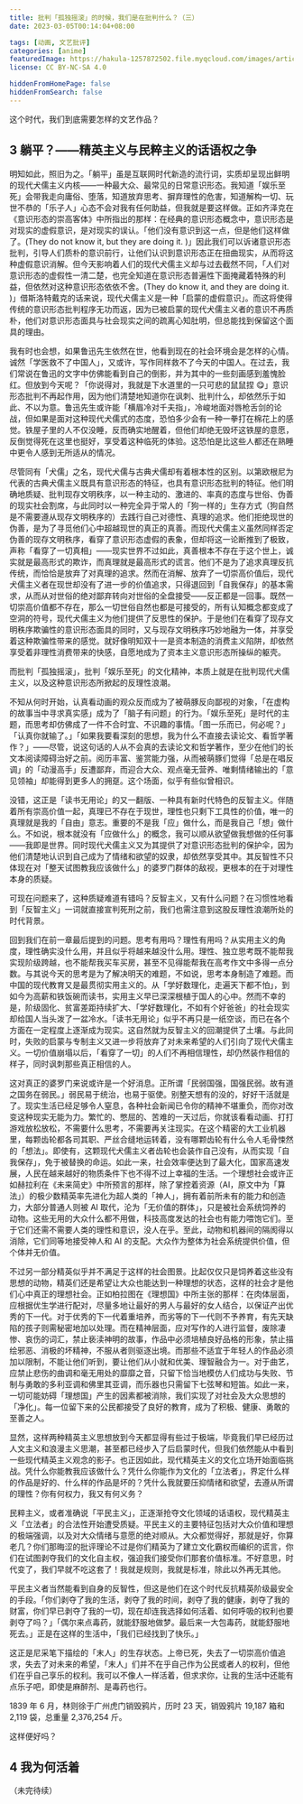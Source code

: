 ```yaml
---
title: 批判「孤独摇滚」的时候，我们是在批判什么？（三）
date: 2023-03-05T00:14:04+08:00

tags: [动画, 文艺批评]
categories: [anime]
featuredImage: https://hakula-1257872502.file.myqcloud.com/images/article-covers/btr.webp
license: CC BY-NC-SA 4.0

hiddenFromHomePage: false
hiddenFromSearch: false
---
```


这个时代，我们到底需要怎样的文艺作品？

<!--more-->

## 3 躺平？——精英主义与民粹主义的话语权之争

明知如此，照旧为之。「躺平」虽是互联网时代新造的流行词，实质却呈现出鲜明的现代犬儒主义内核——一种最大众、最常见的日常意识形态。我知道「娱乐至死」会带我走向庸俗、堕落，知道放弃思考、摒弃理性的危害，知道解构一切、玩世不恭的「乐子人」心态不会对我有任何助益，但我就是要这样做。正如齐泽克在《意识形态的崇高客体》中所指出的那样：在经典的意识形态概念中，意识形态是对现实的虚假意识，是对现实的误认。「他们没有意识到这一点，但是他们这样做了。(They do not know it, but they are doing it. )」因此我们可以诉诸意识形态批判，引导人们质朴的意识前行，让他们认识到意识形态正在扭曲现实，从而将这种虚假意识消解。但今天影响着人们的现代犬儒主义却与过去截然不同，「人们对意识形态的虚假性一清二楚，也完全知道在意识形态普遍性下面掩藏着特殊的利益，但依然对这种意识形态依依不舍。(They do know it, and they are doing it. )」借斯洛特戴克的话来说，现代犬儒主义是一种「启蒙的虚假意识」。而这将使得传统的意识形态批判程序无功而返，因为已被启蒙的现代犬儒主义者的意识不再质朴，他们对意识形态面具与社会现实之间的疏离心知肚明，但总能找到保留这个面具的理由。

我有时也会想，如果鲁迅先生依然在世，他看到现在的社会环境会是怎样的心情。诚然「学医救不了中国人」，又或许，写作同样救不了今天的中国人。在过去，我们常说在鲁迅的文字中仿佛能看到自己的倒影，并为其中的一些刻画感到羞愧脸红。但放到今天呢？「你说得对，我就是下水道里的一只可悲的鼠鼠捏 :yum:」意识形态批判不再起作用，因为他们清楚地知道你在讽刺、批判什么，却依然乐于如此、不以为意。鲁迅先生或许能「横眉冷对千夫指」，冷峻地面对唇枪舌剑的论战，但如果是面对这种现代犬儒式的态度，恐怕多少会有一种一拳打在棉花上的感觉。铁屋子里的人不仅没睡，反而确实地醒着，但他们却绝无毁坏这铁屋的意愿，反倒觉得死在这里也挺好，享受着这种临死的体验。这恐怕是比这些人都还在熟睡中更令人感到无所适从的情况。

尽管同有「犬儒」之名，现代犬儒与古典犬儒却有着根本性的区别。以第欧根尼为代表的古典犬儒主义既具有意识形态的特征，也具有意识形态批判的特征。他们明确地质疑、批判现存文明秩序，以一种主动的、激进的、率真的态度与世俗、伪善的现实社会割席，与此同时以一种完全异于常人的「狗一样的」生存方式（狗自然是不需要遵从现存文明秩序的）去践行自己对德性、真理的追求。他们拒绝现世的伪善，是为了寻觅他们心中超越现世的真正的真善。而现代犬儒主义虽然同样否定伪善的现存文明秩序，看穿了意识形态虚假的表象，但却将这一论断推到了极致，声称「看穿了一切真相」——现实世界不过如此，真善根本不存在于这个世上，诚实就是最高形式的欺诈，而真理就是最高形式的谎言。他们不是为了追求真理反抗传统，而恰恰是放弃了对真理的追求。然而在消解、放弃了一切崇高价值后，现代犬儒主义者在现世却没有了进一步的价值追求，只得退回到「自我保存」的基本需求，从而从对世俗的绝对鄙弃转向对世俗的全盘接受——反正都是一回事。既然一切崇高价值都不存在，那么一切世俗自然也都是可接受的，所有认知概念都变成了空洞的符号，现代犬儒主义为他们提供了反思性的保护。于是他们在看穿了现存文明秩序欺骗性的意识形态面具的同时，又与现存文明秩序巧妙地融为一体，并享受着这种欺骗性带来的感觉。就好像明知双十一是资本制造的消费主义陷阱，却依然享受着非理性消费带来的快感，自愿地成为了资本主义意识形态所操纵的躯壳。

而批判「孤独摇滚」，批判「娱乐至死」的文化精神，本质上就是在批判现代犬儒主义，以及这种意识形态所掀起的反理性浪潮。

不知从何时开始，认真看动画的观众反而成为了被萌豚反向鄙视的对象，「在虚构的故事当中寻求真实感」成为了「脑子有问题」的行为。「娱乐至死」是时代的主题，而思考却仿佛成了一件不合时宜、不识趣的事情。「图一乐而已，何必呢？」「认真你就输了。」「如果我要看深刻的思想，我为什么不直接去读论文、看哲学著作？」——尽管，说这句话的人从不会真的去读论文和哲学著作，至少在他们的长文本阅读障碍治好之前。阅历丰富、鉴赏能力强，从而被萌豚们觉得「总是在唱反调」的「动漫高手」反遭鄙弃，而迎合大众、观点毫无营养、唯剩情绪输出的「意见领袖」却能得到更多人的拥趸。这个场面，似乎有些似曾相识。

没错，这正是「读书无用论」的又一翻版、一种具有新时代特色的反智主义。伴随着所有崇高价值一起，真理已不存在于现世，理性也只剩下工具性的价值，唯一的真理就是我的「自由」意志。重要的不是我「应」做什么，而是我自己「想」做什么。不如说，根本就没有「应做什么」的概念，我可以顺从欲望做我想做的任何事——我即是世界。同时现代犬儒主义又为其提供了对意识形态批判的保护伞，因为他们清楚地认识到自己成为了情绪和欲望的奴隶，却依然享受其中。其反智性不只体现在对「整天试图教我应该做什么」的婆罗门群体的敌视，更根本的在于对理性本身的质疑。

可现在问题来了，这种质疑难道有错吗？反智主义，又有什么问题？在习惯性地看到「反智主义」一词就直接宣判死刑之前，我们也需注意到这股反理性浪潮所处的时代背景。

回到我们在前一章最后提到的问题。思考有用吗？理性有用吗？从实用主义的角度，理性确实没什么用，并且似乎将越来越没什么用。理性、独立思考既不能帮我实现阶级跨越，也不能帮我买车买房，甚至不见得能帮我在高考作文中多得一点分数。与其说今天的思考是为了解决明天的难题，不如说，思考本身制造了难题。而中国的现代教育又是最贯彻实用主义的。从「学好数理化，走遍天下都不怕」，到如今为高薪和铁饭碗而读书，实用主义早已深深根植于国人的心中。然而不幸的是，阶级固化、贫富差距持续扩大、「学好数理化，不如有个好爸爸」的社会现实却给国人当头泼了一盆冷水。「读书无用论」似乎不再只是一纸空谈，而已在各个方面在一定程度上逐渐成为现实。这自然就为反智主义的回潮提供了土壤。与此同时，失败的启蒙与专制主义又进一步将放弃了对未来希望的人们引向了现代犬儒主义。一切价值崩塌以后，「看穿了一切」的人们不再相信理性，却仍然装作相信的样子，同时讽刺那些真正相信的人。

这对真正的婆罗门来说或许是一个好消息。正所谓「民弱国强，国强民弱。故有道之国务在弱民。」弱民易于统治，也易于驱使。别整天想有的没的，好好干活就是了。现实生活已经足够令人窒息，各种社会新闻已令你的精神不堪重负，而你对改变这种现实无能为力。繁忙的、憋屈的、苦难的一天过后，你就该看看动画、打打游戏放松放松，不需要什么思考，不需要再关注现实。在这个精密的大工业机器里，每颗齿轮都各司其职、严丝合缝地运转着，没有哪颗齿轮有什么令人毛骨悚然的「想法」。即使有，这颗现代犬儒主义者齿轮也会装作自己没有，从而实现「自我保存」，免于被替换的命运。如此一来，社会效率便达到了最大化，国家高速发展，人民在越来越好的物质条件下也不得不过上幸福的生活。一个理想社会或许正如赫拉利在《未来简史》中所预言的那样，除了掌控着资源（AI，原文中为「算法」）的极少数精英率先进化为超人类的「神人」，拥有着前所未有的能力和创造力，大部分普通人则被 AI 取代，沦为「无价值的群体」，只是被社会系统饲养的动物。这些无用的大众什么都不用做，科技高度发达的社会也有能力喂饱它们。至于它们还需不需要人类的理性和意识，没人在乎。至此，动物和机器间的隔阂得以消除，它们同等地接受神人和 AI 的支配。大众作为整体为社会系统提供价值，但个体并无价值。

不过另一部分精英似乎并不满足于这样的社会图景。比起仅仅只是饲养着这些没有思想的动物，精英们还是希望让大众也能达到一种理想的状态，这样的社会才是他们心中真正的理想社会。正如柏拉图在《理想国》中所主张的那样：在肉体层面，应根据优生学进行配对，尽量多地让最好的男人与最好的女人结合，以保证产出优秀的下一代。对于优秀的下一代着重培养，而劣等的下一代则不予养育，有先天缺陷的孩子则需秘密地加以处理。而在精神层面，应对写作的人进行监督，废除凄惨、哀伤的词汇，禁止亵渎神明的故事，作品中必须培植良好品格的形象，禁止描绘邪恶、消极的坏精神，不服从者则驱逐出境。而那些不适宜于年轻人的作品必须加以限制，不能让他们听到，要让他们从小就和优美、理智融合为一。对于曲艺，应禁止悲伤的曲调和毫无用处的靡靡之音，只留下恰当地模仿人们成功与失败、节制与勇敢的多利亚调和佛里其亚调，而乐器也只需留下七弦琴和短笛。如此一来，一切可能妨碍「理想国」产生的因素都被消除，我们实现了对社会及大众思想的「净化」。每一位留下来的公民都接受了良好的教育，成为了积极、健康、勇敢的至善之人。

显然，这样两种精英主义思想放到今天都显得有些过于极端，毕竟我们早已经历过人文主义和浪漫主义思潮，甚至都已经步入了后启蒙时代，但我们依然能从中看到一些现代精英主义观念的影子。也正因如此，现代精英主义的文化立场开始面临挑战。凭什么你能教我应该做什么？凭什么你能作为文化的「立法者」，界定什么样的作品是好的、什么样的作品是坏的？凭什么我就要压抑情绪和欲望，去遵从所谓的理性？你有何权力，我又有何义务？

民粹主义，或者准确说「平民主义」，正逐渐抢夺文化领域的话语权，现代精英主义「立法者」的合法性开始遭受质疑。平民主义的主要特征包括对大众价值和理想的极端强调，以及对大众情绪与意愿的绝对顺从。大众都觉得好，那就是好，你算老几？你们那晦涩的批评理论不过是你们精英为了建立文化霸权而编织的谎言，你们在试图剥夺我们的文化自主权，强迫我们接受你们那套价值标准。不好意思，时代变了，我们早就不吃这套了！我就是规则，我就是标准，除此以外再无其他。

平民主义者当然能看到自身的反智性，但这是他们在这个时代反抗精英阶级最安全的手段。「你们剥夺了我的生活，剥夺了我的时间，剥夺了我的健康，剥夺了我的财富，你们早已剥夺了我的一切，现在却连我选择如何活着、如何呼吸的权利也要剥夺了吗？」「偶尔来点毒药，就能舒服地做梦。最后来一大包毒药，就能舒服地死去。」正是在这样的生活中，「我们已经找到了快乐。」

这正是尼采笔下描绘的「末人」的生存状态。上帝已死，失去了一切崇高价值追求，失去了对未来的希望，「末人」们并不在乎自己作为公民或者人的权利，但他们在乎自己享乐的权利。我可以不像人一样活着，但求求你，让我的生活中还能有点乐子吧，即使是麻醉剂、是毒药也行。

1839 年 6 月，林则徐于广州虎门销毁鸦片，历时 23 天，销毁鸦片 19,187 箱和 2,119 袋，总重量 2,376,254 斤。

这样便好吗？

## 4 我为何活着

（未完待续）
